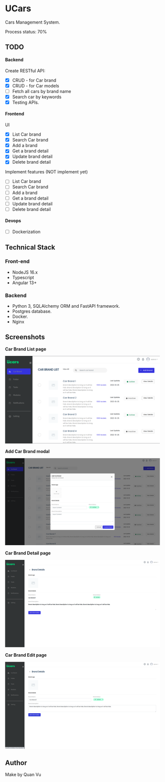 # UCars

Cars Management System.

Process status: 70%

## TODO

#### Backend

Create RESTful API:

- [x] CRUD - for Car brand
- [x] CRUD - for Car models
- [ ] Fetch all cars by brand name
- [x] Search car by keywords
- [x] Testing APIs.

#### Frontend

UI

- [x] List Car brand
- [x] Search Car brand
- [x] Add a brand
- [x] Get a brand detail
- [x] Update brand detail
- [x] Delete brand detail

Implement features (NOT implement yet)

- [ ] List Car brand
- [ ] Search Car brand
- [ ] Add a brand
- [ ] Get a brand detail
- [ ] Update brand detail
- [ ] Delete brand detail

#### Devops

- [ ] Dockerization

## Technical Stack

### Front-end

- NodeJS 16.x
- Typescript
- Angular 13+

### Backend

- Python 3, SQLAlchemy ORM and FastAPI framework.
- Postgres database.
- Docker.
- Nginx

## Screenshots

**Car Brand List page**

![](screenshots/Car-Brand-List-page.png)

**Add Car Brand modal**

![](screenshots/Add-Car-Brand-modal.png)

**Car Brand Detail page**

![](screenshots/Car-Brand-Detail-page.png)

**Car Brand Edit page**

![](screenshots/Car-Brand-Edit-page.png)

## Author

Make by Quan Vu
